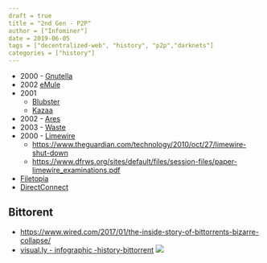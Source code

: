```yaml
---
draft = true
title = "2nd Gen - P2P"
author = ["Infominer"]
date = 2019-06-05
tags = ["decentralized-web", "history", "p2p","darknets"]
categories = ["history"]
---
```



* 2000 - [Gnutella](http://rakjar.de/gnufu/index.php/Main_Page)
* 2002 [eMule](https://www.emule-project.net/home/perl/general.cgi?l=1)
* 2001 
  * [Blubster](http://web.archive.org/web/20010720062547/http://www.blubster.com/)
  * [Kazaa](http://theinventors.org/library/inventors/bl_KaZaA.htm)
* 2002 - [Ares](http://aresgalaxy.sourceforge.net/)
* 2003 - [Waste](https://www.afterdawn.com/news/article.cfm/2003/05/31/nullsoft_releases_waste_--_aol_pulls_the_plug)
* 2000 - [Limewire](http://cultureandcommunication.org/deadmedia/index.php/Limewire)
  * https://www.theguardian.com/technology/2010/oct/27/limewire-shut-down
  * https://www.dfrws.org/sites/default/files/session-files/paper-limewire_examinations.pdf
* [Filetopia](http://www.filetopia.com/)
* [DirectConnect](http://www.dslreports.com/faq/dc)

## Bittorent

* https://www.wired.com/2017/01/the-inside-story-of-bittorrents-bizarre-collapse/
* [visual.ly - infographic -history-bittorrent](https://visual.ly/community/infographic/technology/history-bittorrent)
![](https://github.com/infominer33/decentralized-web/raw/master/a-history-of-bittorrent.png)

